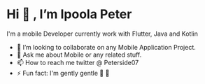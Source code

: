 # Hi 👋 , I’m Ipoola Peter

I'm a mobile Developer currently work with Flutter, Java and Kotlin

- 👯 I’m looking to collaborate on any Mobile Application Project.
- 💬 Ask me about Mobile or any related stuff. 
- 📫 How to reach me twitter @ Peterside07 
- ⚡ Fun fact: I'm gently gentle  👋  👋 

